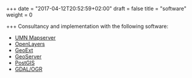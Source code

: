 +++
date = "2017-04-12T20:52:59+02:00"
draft = false
title = "software"
weight = 0

+++
Consultancy and implementation with the following software:

* [UMN Mapserver](http://mapserver.gis.umn.edu)
* [OpenLayers](http://www.openlayers.org)
* [GeoExt](http://www.geoext.org)
* [GeoServer](http://geoserver.org/)
* [PostGIS](http://postgis.net/)
* [GDAL/OGR](http://www.gdal.org/)
